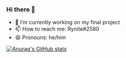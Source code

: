 ### Hi there 👋

- 🔭 I’m currently working on my final project
- 📫 How to reach me: Rynite#2580
- 😄 Pronouns: he/him

[![Anurag's GitHub stats](https://github-readme-stats.vercel.app/api?UserDev987=anuraghazra)](https://github.com/anuraghazra/github-readme-stats)

